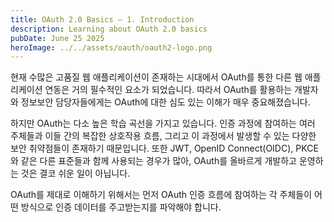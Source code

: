 ```yaml
---
title: OAuth 2.0 Basics – 1. Introduction
description: Learning about OAuth 2.0 basics
pubDate: June 25 2025
heroImage: ../../assets/oauth/oauth2-logo.png
---
```

현재 수많은 고품질 웹 애플리케이션이 존재하는 시대에서 OAuth를 통한 다른 웹 애플리케이션 연동은 거의 필수적인 요소가 되었습니다. 따라서 OAuth를 활용하는 개발자와 정보보안 담당자들에게는 OAuth에 대한 심도 있는 이해가 매우 중요해졌습니다.

하지만 OAuth는 다소 높은 학습 곡선을 가지고 있습니다. 인증 과정에 참여하는 여러 주체들과 이들 간의 복잡한 상호작용 흐름, 그리고 이 과정에서 발생할 수 있는 다양한 보안 취약점들이 존재하기 때문입니다. 또한 JWT, OpenID Connect(OIDC), PKCE와 같은 다른 표준들과 함께 사용되는 경우가 많아, OAuth를 올바르게 개발하고 운영하는 것은 결코 쉬운 일이 아닙니다.

OAuth를 제대로 이해하기 위해서는 먼저 OAuth 인증 흐름에 참여하는 각 주체들이 어떤 방식으로 인증 데이터를 주고받는지를 파악해야 합니다.
